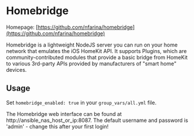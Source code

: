 # Homebridge

Homepage: [https://github.com/nfarina/homebridge](https://github.com/nfarina/homebridge)

Homebridge is a lightweight NodeJS server you can run on your home network that emulates the iOS HomeKit API. It supports Plugins, which are community-contributed modules that provide a basic bridge from HomeKit to various 3rd-party APIs provided by manufacturers of "smart home" devices.

## Usage

Set `homebridge_enabled: true` in your `group_vars/all.yml` file.

The Homebridge web interface can be found at http://ansible_nas_host_or_ip:8087. The default username and password is 'admin' - change this after your first login!
